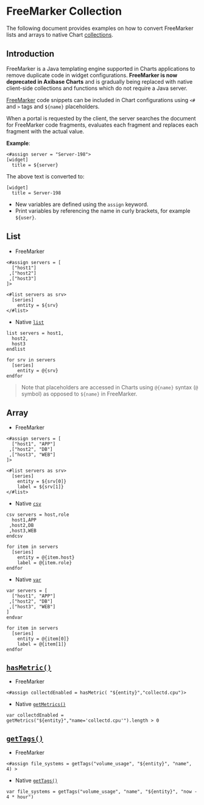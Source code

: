 # FreeMarker Collection

The following document provides examples on how to convert FreeMarker lists and arrays to native Chart [collections](control-structures.md).

## Introduction

FreeMarker is a Java templating engine supported in Charts applications to remove duplicate code in widget configurations. **FreeMarker is now deprecated in Axibase Charts** and is gradually being replaced with native client-side collections and functions which do not require a Java server.

[FreeMarker](https://freemarker.apache.org/docs/dgui_quickstart_template.html) code snippets can be included in Chart configurations using `<#` and `>` tags and `${name}` placeholders.

When a portal is requested by the client, the server searches the document for FreeMarker code fragments, evaluates each fragment and replaces each fragment with the actual value.

**Example**:

```ls
<#assign server = "Server-198">
[widget]
  title = ${server}
```

The above text is converted to:

```ls
[widget]
  title = Server-198
```

* New variables are defined using the `assign` keyword.
* Print variables by referencing the name in curly brackets, for example `${user}`.

## List

* FreeMarker

```ls
<#assign servers = [
  ["host1"]
 ,["host2"]
 ,["host3"]
]>  

<#list servers as srv>
  [series]
    entity = ${srv}
</#list>
```

* Native [`list`](control-structures.md#list)

```ls
list servers = host1,
  host2,
  host3
endlist

for srv in servers
  [series]
    entity = @{srv}
endfor
```

> Note that placeholders are accessed in Charts using `@{name}` syntax (`@` symbol) as opposed to `${name}` in FreeMarker.

## Array

* FreeMarker

```ls
<#assign servers = [
  ["host1", "APP"]
 ,["host2", "DB"]
 ,["host3", "WEB"]
]>  

<#list servers as srv>
  [series]
    entity = ${srv[0]}
    label = ${srv[1]}
</#list>
```

* Native [`csv`](control-structures.md#csv)

```ls
csv servers = host,role
  host1,APP
 ,host2,DB
 ,host3,WEB
endcsv

for item in servers
  [series]
    entity = @{item.host}
    label = @{item.role}
endfor
```

* Native [`var`](control-structures.md#var)

```ls
var servers = [
  ["host1", "APP"]
 ,["host2", "DB"]
 ,["host3", "WEB"]
]
endvar

for item in servers
  [series]
    entity = @{item[0]}
    label = @{item[1]}
endfor
```

## [`hasMetric()`](https://github.com/axibase/atsd/blob/master/portals/freemarker.md#freemarker-expressions-summary-table)

* FreeMarker

```ls
<#assign collectdEnabled = hasMetric( "${entity}","collectd.cpu")>
```

* Native [`getMetrics()`](./functions.md#getmetrics)

```ls
var collectdEnabled = getMetrics("${entity}","name='collectd.cpu'").length > 0
```

## [`getTags()`](https://github.com/axibase/atsd/blob/master/portals/freemarker.md#freemarker-expressions-summary-table)

* FreeMarker

```ls
<#assign file_systems = getTags("volume_usage", "${entity}", "name", 4) >
```

* Native [`getTags()`](./functions.md#gettags)

```ls
var file_systems = getTags("volume_usage", "name", "${entity}", "now - 4 * hour")
```
